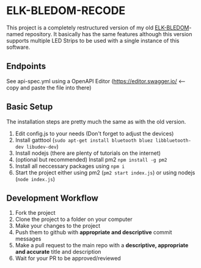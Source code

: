 # ELK-BLEDOM-RECODE

This project is a completely restructured version of my old [ELK-BLEDOM](https://github.com/Amenofisch/ELK-BLEDOM)-named repository.
It basically has the same features although this version supports multiple LED Strips to be used with a single instance of this software.

## Endpoints
See api-spec.yml using a OpenAPI Editor (https://editor.swagger.io/ <-- copy and paste the file into there)

## Basic Setup
The installation steps are pretty much the same as with the old version.

1. Edit config.js to your needs (Don't forget to adjust the devices)
2. Install gatttool (`sudo apt-get install bluetooth bluez libbluetooth-dev libudev-dev`)
3. Install nodejs (there are plenty of tutorials on the internet)
4. (optional but recommended) Install pm2 `npm install -g pm2`
5. Install all neccessary packages using `npm i`
6. Start the project either using pm2 (`pm2 start index.js`) or using nodejs (`node index.js`)

## Development Workflow

1. Fork the project
2. Clone the project to a folder on your computer
3. Make your changes to the project
4. Push them to github with **appropriate and descriptive** commit messages
5. Make a pull request to the main repo with a **descriptive, appropriate and accurate** title and description
6. Wait for your PR to be approved/reviewed